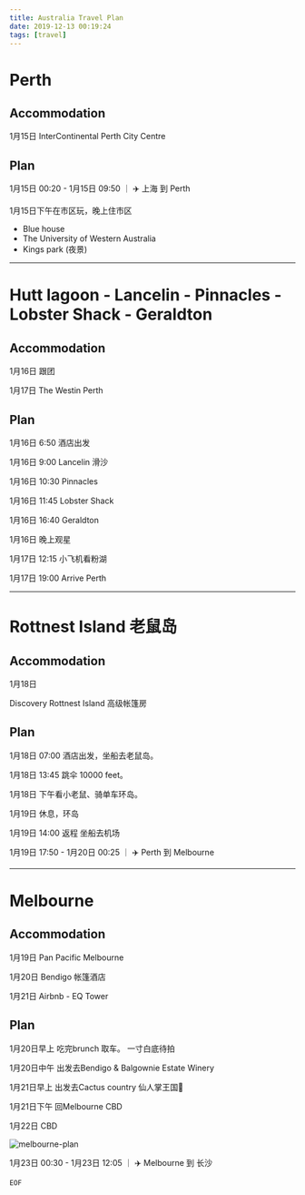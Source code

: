 ```yaml
---
title: Australia Travel Plan
date: 2019-12-13 00:19:24
tags: [travel]
---
```


# Perth

## Accommodation

1月15日 InterContinental Perth City Centre

## Plan
1月15日 00:20 - 1月15日 09:50 ｜ ✈️ 上海 到 Perth

1月15日下午在市区玩，晚上住市区

* Blue house
* The University of Western Australia
* Kings park (夜景)

<!-- more -->

---

# Hutt lagoon - Lancelin - Pinnacles - Lobster Shack - Geraldton

## Accommodation

1月16日 跟团

1月17日 The Westin Perth

## Plan

1月16日 6:50 酒店出发

1月16日 9:00 Lancelin 滑沙

1月16日 10:30 Pinnacles

1月16日 11:45 Lobster Shack

1月16日 16:40 Geraldton

1月16日 晚上观星

1月17日 12:15 小飞机看粉湖

1月17日 19:00 Arrive Perth

---

# Rottnest Island 老鼠岛

## Accommodation

1月18日

Discovery Rottnest Island 高级帐篷房

## Plan
1月18日 07:00 酒店出发，坐船去老鼠岛。

1月18日 13:45 跳伞 10000 feet。

1月18日 下午看小老鼠、骑单车环岛。

1月19日 休息，环岛

1月19日 14:00 返程 坐船去机场

1月19日 17:50 - 1月20日 00:25 ｜ ✈️ Perth 到 Melbourne

---

# Melbourne

## Accommodation

1月19日 Pan Pacific Melbourne

1月20日 Bendigo 帐篷酒店

1月21日 Airbnb - EQ Tower

## Plan

1月20日早上 吃完brunch 取车。 一寸白底待拍

1月20日中午 出发去Bendigo & Balgownie Estate Winery

1月21日早上 出发去Cactus country 仙人掌王国🌵

1月21日下午 回Melbourne CBD

1月22日 CBD

![melbourne-plan](../../../../images/travel/melbourne-plan.png)

1月23日 00:30 - 1月23日 12:05 ｜ ✈️ Melbourne 到 长沙

```
EOF
```